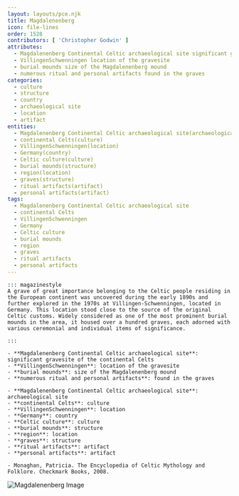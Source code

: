 ```yaml
---
layout: layouts/pce.njk
title: Magdalenenberg
icon: file-lines
order: 1528
contributors: [ 'Christopher Godwin' ]
attributes:
  - Magdalenenberg Continental Celtic archaeological site significant gravesite of the continental Celts
  - VillingenSchwenningen location of the gravesite
  - burial mounds size of the Magdalenenberg mound
  - numerous ritual and personal artifacts found in the graves
categories:
  - culture
  - structure
  - country
  - archaeological site
  - location
  - artifact
entities:
  - Magdalenenberg Continental Celtic archaeological site(archaeological site)
  - continental Celts(culture)
  - VillingenSchwenningen(location)
  - Germany(country)
  - Celtic culture(culture)
  - burial mounds(structure)
  - region(location)
  - graves(structure)
  - ritual artifacts(artifact)
  - personal artifacts(artifact)
tags:
  - Magdalenenberg Continental Celtic archaeological site
  - continental Celts
  - VillingenSchwenningen
  - Germany
  - Celtic culture
  - burial mounds
  - region
  - graves
  - ritual artifacts
  - personal artifacts
---
```

``` tab [group1:Info]
::: magazinestyle
A grave of great importance belonging to the Celtic people residing in the European continent was uncovered during the early 1890s and further explored in the 1970s at Villingen-Schwenningen, located in Germany. This location stood close to the source of the original Celtic customs. Widely considered as one of the most prominent burial mounds in the area, it housed over a hundred graves, each adorned with various ceremonial and individual items of significance.

:::
```
``` tab [group1:Attributes]
- **Magdalenenberg Continental Celtic archaeological site**: significant gravesite of the continental Celts
- **VillingenSchwenningen**: location of the gravesite
- **burial mounds**: size of the Magdalenenberg mound
- **numerous ritual and personal artifacts**: found in the graves
```
``` tab [group1:Entities]
- **Magdalenenberg Continental Celtic archaeological site**: archaeological site
- **continental Celts**: culture
- **VillingenSchwenningen**: location
- **Germany**: country
- **Celtic culture**: culture
- **burial mounds**: structure
- **region**: location
- **graves**: structure
- **ritual artifacts**: artifact
- **personal artifacts**: artifact
```
``` tab [group1:Sources]
- Monaghan, Patricia. The Encyclopedia of Celtic Mythology and Folklore. Checkmark Books, 2008.
```
![Magdalenenberg Image](https://upload.wikimedia.org/wikipedia/commons/thumb/2/2e/Magdalenenberg_bei_Villingen.JPG/1200px-Magdalenenberg_bei_Villingen.JPG)
